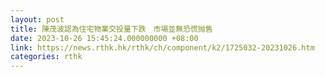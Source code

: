 ```yaml
---
layout: post
title: 陳茂波認為住宅物業交投量下跌　市場並無恐慌抛售
date: 2023-10-26 15:45:24.000000000 +08:00
link: https://news.rthk.hk/rthk/ch/component/k2/1725032-20231026.htm
categories: rthk
---
```



